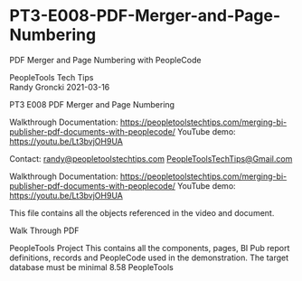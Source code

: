 # PT3-E008-PDF-Merger-and-Page-Numbering
PDF Merger and Page Numbering with PeopleCode

PeopleTools Tech Tips    
Randy Groncki	2021-03-16

PT3 E008 PDF Merger and Page Numbering

Walkthrough Documentation: https://peopletoolstechtips.com/merging-bi-publisher-pdf-documents-with-peoplecode/
YouTube demo: https://youtu.be/Lt3bvjOH9UA

Contact: 
   randy@peopletoolstechtips.com
   PeopleToolsTechTips@Gmail.com

Walkthrough Documentation: https://peopletoolstechtips.com/merging-bi-publisher-pdf-documents-with-peoplecode/
YouTube demo: https://youtu.be/Lt3bvjOH9UA


This file contains all the objects referenced in the video and document.

Walk Through PDF

PeopleTools Project
  This contains all the components, pages, BI Pub report definitions, records and PeopleCode used in the demonstration.
  The target database must be minimal 8.58 PeopleTools
